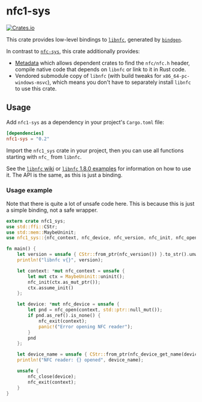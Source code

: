 # nfc1-sys
[![Crates.io](https://img.shields.io/crates/v/nfc1-sys)](https://crates.io/crates/nfc1-sys)

This crate provides low-level bindings to [`libnfc`](https://github.com/alexrsagen/libnfc), generated by [`bindgen`](https://crates.io/crates/bindgen).

In contrast to [`nfc-sys`](https://github.com/dsgriffin/nfc-sys), this crate additionally provides:
- [Metadata](https://doc.rust-lang.org/cargo/reference/build-scripts.html#the-links-manifest-key) which allows dependent crates to find the `nfc/nfc.h` header, compile native code that depends on `libnfc` or link to it in Rust code.
- Vendored submodule copy of `libnfc` (with build tweaks for `x86_64-pc-windows-msvc`), which means you don't have to separately install `libnfc` to use this crate.

## Usage
Add `nfc1-sys` as a dependency in your project's `Cargo.toml` file:
```toml
[dependencies]
nfc1-sys = "0.2"
```

Import the `nfc1_sys` crate in your project, then you can use all functions starting with `nfc_` from `libnfc`.

See the [`libnfc` wiki](https://github.com/nfc-tools/libnfc/wiki) or [`libnfc` 1.8.0 examples](https://github.com/nfc-tools/libnfc/tree/libnfc-1.8.0/examples) for information on how to use it. The API is the same, as this is just a binding.

### Usage example
Note that there is quite a lot of unsafe code here. This is because this is just a simple binding, not a safe wrapper.

```rust
extern crate nfc1_sys;
use std::ffi::CStr;
use std::mem::MaybeUninit;
use nfc1_sys::{nfc_context, nfc_device, nfc_version, nfc_init, nfc_open, nfc_device_get_name, nfc_close, nfc_exit};

fn main() {
	let version = unsafe { CStr::from_ptr(nfc_version()) }.to_str().unwrap();
	println!("libnfc v{}", version);

	let context: *mut nfc_context = unsafe {
		let mut ctx = MaybeUninit::uninit();
		nfc_init(ctx.as_mut_ptr());
		ctx.assume_init()
	};

	let device: *mut nfc_device = unsafe {
		let pnd = nfc_open(context, std::ptr::null_mut());
		if pnd.as_ref().is_none() {
			nfc_exit(context);
			panic!("Error opening NFC reader");
		}
		pnd
	};

	let device_name = unsafe { CStr::from_ptr(nfc_device_get_name(device)) }.to_str().unwrap();
	println!("NFC reader: {} opened", device_name);

	unsafe {
		nfc_close(device);
		nfc_exit(context);
	}
}
```
